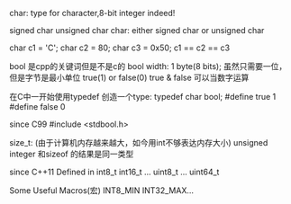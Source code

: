 char: type for character,8-bit integer indeed!

signed char
unsigned char
char: either signed char or unsigned char

char c1 = 'C';
char c2 = 80;
char c3 = 0x50;
c1 == c2 == c3

bool 是cpp的关键词但是不是c的
bool width: 1 byte(8 bits); 虽然只需要一位，但是字节是最小单位
true(1) or false(0)
true & false 可以当数字运算

在C中一开始使用typedef 创造一个type:
typedef char bool;
#define true 1
#define false 0

since C99
#include <stdbool.h>

size_t: (由于计算机内存越来越大，如今用int不够表达内存大小)
unsigned integer
和sizeof 的结果是同一类型

since C++11
Defined in <cstdint>
int8_t
int16_t ...
uint8_t ...
uint64_t 

Some Useful Macros(宏)
INT8_MIN
INT32_MAX...